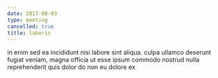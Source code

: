 ```yaml
---
date: 2017-08-03
type: meeting
cancelled: true
title: laboris
---
```

in enim sed ea incididunt nisi labore sint aliqua. culpa ullamco deserunt fugiat veniam, magna officia ut esse ipsum commodo nostrud nulla reprehenderit quis dolor do non eu dolore ex